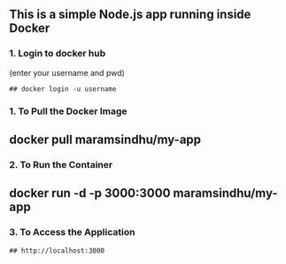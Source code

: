 ## This is a simple Node.js app running inside Docker
### 1.  Login to docker hub

   (enter your username and pwd)
   
    ## docker login -u username

### 1. To  Pull the Docker Image
    
   ## docker pull maramsindhu/my-app

### 2. To Run the Container
   
   ## docker run -d -p 3000:3000 maramsindhu/my-app

### 3. To Access the Application

    ## http://localhost:3000
